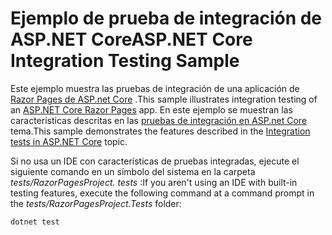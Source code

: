 # <a name="aspnet-core-integration-testing-sample"></a><span data-ttu-id="45516-101">Ejemplo de prueba de integración de ASP.NET Core</span><span class="sxs-lookup"><span data-stu-id="45516-101">ASP.NET Core Integration Testing Sample</span></span>

<span data-ttu-id="45516-102">Este ejemplo muestra las pruebas de integración de una aplicación de [Razor Pages de ASP.net Core](https://docs.microsoft.com/aspnet/core/mvc/razor-pages) .</span><span class="sxs-lookup"><span data-stu-id="45516-102">This sample illustrates integration testing of an [ASP.NET Core Razor Pages](https://docs.microsoft.com/aspnet/core/mvc/razor-pages) app.</span></span> <span data-ttu-id="45516-103">En este ejemplo se muestran las características descritas en las [pruebas de integración en ASP.net Core](https://docs.microsoft.com/aspnet/core/test/integration-tests) tema.</span><span class="sxs-lookup"><span data-stu-id="45516-103">This sample demonstrates the features described in the [Integration tests in ASP.NET Core](https://docs.microsoft.com/aspnet/core/test/integration-tests) topic.</span></span>

<span data-ttu-id="45516-104">Si no usa un IDE con características de pruebas integradas, ejecute el siguiente comando en un símbolo del sistema en la carpeta *tests/RazorPagesProject. tests* :</span><span class="sxs-lookup"><span data-stu-id="45516-104">If you aren't using an IDE with built-in testing features, execute the following command at a command prompt in the *tests/RazorPagesProject.Tests* folder:</span></span>

```dotnetcli
dotnet test
```
